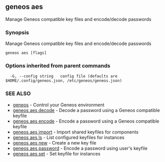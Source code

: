 ## geneos aes

Manage Geneos compatible key files and encode/decode passwords

### Synopsis


Manage Geneos compatible key files and encode/decode passwords


```
geneos aes [flags]
```

### Options inherited from parent commands

```
  -G, --config string   config file (defaults are $HOME/.config/geneos.json, /etc/geneos/geneos.json)
```

### SEE ALSO

* [geneos](geneos.md)	 - Control your Geneos environment
* [geneos aes decode](geneos_aes_decode.md)	 - Decode a password using a Geneos compatible keyfile
* [geneos aes encode](geneos_aes_encode.md)	 - Encode a password using a Geneos compatible keyfile
* [geneos aes import](geneos_aes_import.md)	 - Import shared keyfiles for components
* [geneos aes ls](geneos_aes_ls.md)	 - List configured keyfiles for instances
* [geneos aes new](geneos_aes_new.md)	 - Create a new key file
* [geneos aes password](geneos_aes_password.md)	 - Encode a password using user's keyfile
* [geneos aes set](geneos_aes_set.md)	 - Set keyfile for instances


